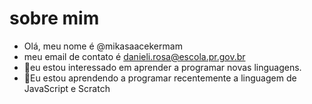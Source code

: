 # sobre mim
- Olá, meu nome é @mikasaacekermam
- meu email de contato é danieli.rosa@escola.pr.gov.br
- 👀eu estou interessado em aprender a programar novas linguagens.
- 🌱Eu estou aprendendo a programar recentemente a linguagem de JavaScript e Scratch 
